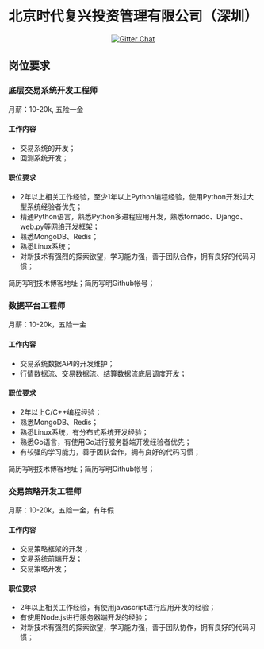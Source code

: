 <h1 align="center">北京时代复兴投资管理有限公司（深圳）</h1>
<p align="center">
  <a href='https://gitter.im/renaissance-era?utm_source=share-link&utm_medium=link&utm_campaign=share-link'>
    <img src='https://badges.gitter.im/Join%20Chat.svg' alt='Gitter Chat' />
  </a>
</p>


## 岗位要求

### 底层交易系统开发工程师

月薪：10-20k, 五险一金

#### 工作内容

* 交易系统的开发；
* 回测系统开发；

#### 职位要求

* 2年以上相关工作经验，至少1年以上Python编程经验，使用Python开发过大型系统经验者优先；
* 精通Python语言，熟悉Python多进程应用开发，熟悉tornado、Django、web.py等网络开发框架；
* 熟悉MongoDB、Redis；
* 熟悉Linux系统；
* 对新技术有强烈的探索欲望，学习能力强，善于团队合作，拥有良好的代码习惯；

简历写明技术博客地址；简历写明Github帐号；


### 数据平台工程师

月薪：10-20k，五险一金

#### 工作内容

* 交易系统数据API的开发维护；
* 行情数据流、交易数据流、结算数据流底层调度开发；

#### 职位要求

* 2年以上C/C++编程经验；
* 熟悉MongoDB、Redis；
* 熟悉Linux系统，有分布式系统开发经验；
* 熟悉Go语言，有使用Go进行服务器端开发经验者优先；
* 有较强的学习能力，善于团队合作，拥有良好的代码习惯；

简历写明技术博客地址；简历写明Github帐号；

### 交易策略开发工程师

月薪：10-20k，五险一金，有年假

#### 工作内容

* 交易策略框架的开发；
* 交易系统前端开发；
* 交易策略开发；

#### 职位要求

* 2年以上相关工作经验，有使用javascript进行应用开发的经验；
* 有使用Node.js进行服务器端开发的经验；
* 对新技术有强烈的探索欲望，学习能力强，善于团队协作，拥有良好的代码习惯；
